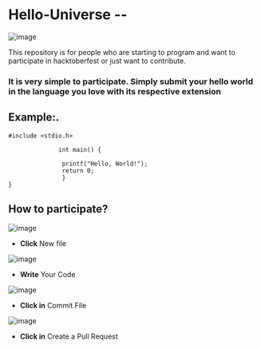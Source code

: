 # Hello-Universe --
 
 ![image](https://user-images.githubusercontent.com/32227073/46553560-3560b980-c8b4-11e8-8857-d744086e65f4.png)

 
 
 This repository is for people who are starting to program and want to participate in hacktoberfest  or just want to contribute.




### It is very simple to participate. Simply submit your hello world in the language you love with its respective extension


## Example:.
```
#include <stdio.h>
 
              int main() {
 
               printf("Hello, World!");
               return 0;
               }
}
```

## How to participate?

![image](https://user-images.githubusercontent.com/32227073/46517393-63f37b80-c845-11e8-89e1-c52df655a1e1.png)

* **Click** New file

![image](https://user-images.githubusercontent.com/32227073/46517473-c5b3e580-c845-11e8-8b86-71ed7ecfcc84.png)


* **Write** Your Code

![image](https://user-images.githubusercontent.com/32227073/46517494-f6941a80-c845-11e8-982f-eb22d04cc324.png)

* **Click in** Commit File

![image](https://user-images.githubusercontent.com/32227073/46517592-4a9eff00-c846-11e8-8fe1-28658b9d542b.png)

* **Click in** Create a Pull Request





